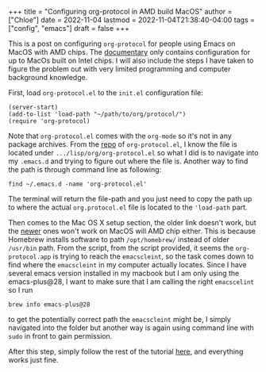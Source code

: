 +++
title = "Configuring org-protocol in AMD build MacOS"
author = ["Chloe"]
date = 2022-11-04
lastmod = 2022-11-04T21:38:40-04:00
tags = ["config", "emacs"]
draft = false
+++

This is a post on configuring `org-protocol` for people using Emacs on
MacOS with AMD chips. The [documentary](https://orgmode.org/worg/org-contrib/org-protocol.html#org2f758f1) only contains configuration for
up to MacOs built on Intel chips. I will also include the steps I have
taken to figure the problem out with very limited programming and
computer background knowledge.

First, load `org-protocol.el` to the `init.el` configuration file:

```emacs-lisp
(server-start)
(add-to-list 'load-path "~/path/to/org/protocol/")
(require 'org-protocol)
```

Note that `org-protocol.el` comes with the `org-mode` so it's not in any
package archives. From the [repo](https://github.com/emacs-mirror/emacs/blob/master/lisp/org/org-protocol.el) of `org-protocol.el`, I know the file is
located under `.../lisp/org/org-protocol.el` so what I did is to
navigate into my `.emacs.d` and trying to figure out where the file
is. Another way to find the path is through command line  as following:

```shell
find ~/.emacs.d -name 'org-protocol.el'
```

The terminal will return the file-path and you just need to copy the
path up to where the actual `org.protocol.el` file is located to the
`'load-path` part.

Then comes to the Mac OS X setup section, the older link doesn't work,
but the [newer](https://github.com/xuchunyang/setup-org-protocol-on-mac) ones won't work on MacOS will AMD chip either. This is
because Homebrew installs software to path `/opt/homebrew/` instead of
older `/usr/bin` path. From the script, from the script provided, it
seems the `org-protocol.app` is trying to reach the `emacscleint`, so the
task comes down to find where the `emacscleint` in my computer actually
locates. Since I have several emacs version installed in my macbook
but I am only using the emacs-plus@28, I want to make sure that I am
calling the right `emacscelint` so I run

```shell
brew info emacs-plus@28
```

to get the potentially correct path the `emacscleint` might be, I simply
navigated into the folder but another way is again using command line
with `sudo` in front to gain permission.

After this step, simply follow the rest of the tutorial [here](https://github.com/xuchunyang/setup-org-protocol-on-mac), and
everything works just fine.

